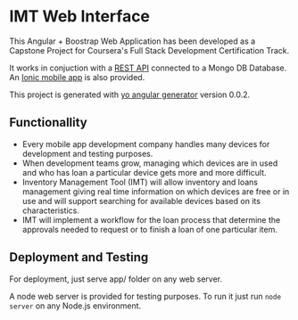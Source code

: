 # IMT Web Interface

This Angular + Boostrap Web Application has been developed as a Capstone Project for Coursera's Full Stack Development Certification Track.

It works in conjuction with a [REST API](https://github.com/danielgj/imt-rest-api) connected to a Mongo DB Database. An [Ionic mobile app](https://github.com/danielgj/imt-ionic-app) is also provided.

This project is generated with [yo angular generator](https://github.com/yeoman/generator-angular)
version 0.0.2.

## Functionallity

* Every mobile app development company handles many devices for development and testing purposes.
* When development teams grow, managing which devices are in used and who has loan a particular device gets more and more difficult.
* Inventory Management Tool (IMT) will allow inventory and loans management giving real time information on which devices are free or in use and will support searching for available devices based on its characteristics.
* IMT will implement a workflow for the loan process that determine the approvals needed to request or to finish a loan of one particular item.

## Deployment and Testing

For deployment, just serve app/ folder on any web server.

A node web server is provided for testing purposes. To run it just run `node server` on any Node.js environment.
